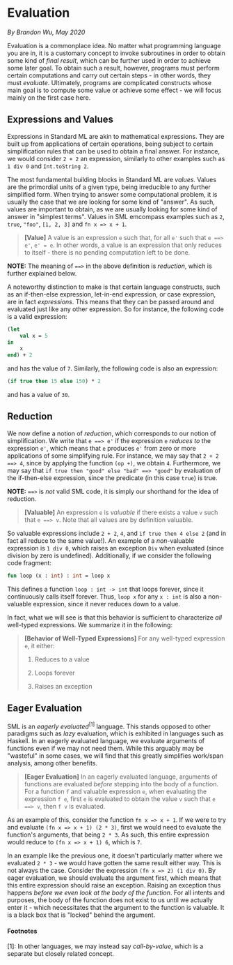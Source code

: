 # Evaluation
_By Brandon Wu, May 2020_

Evaluation is a commonplace idea. No matter what programming language you are in, it is a customary concept to invoke subroutines in order to obtain some kind of _final result_, which can be further used in order to achieve some later goal. To obtain such a result, however, programs must perform certain computations and carry out certain steps - in other words, they must _evaluate_. Ultimately, programs are complicated constructs whose main goal is to compute some value or achieve some effect - we will focus mainly on the first case here. 

## Expressions and Values
Expressions in Standard ML are akin to mathematical expressions. They are built up from applications of certain operations, being subject to certain simplification rules that can be used to obtain a final answer. For instance, we would consider `2 + 2` an expression, similarly to other examples such as `1 div 0` and `Int.toString 2`.

The most fundamental building blocks in Standard ML are _values_. Values are the primordial units of a given type, being irreducible to any further simplified form. When trying to answer some computational problem, it is usually the case that we are looking for some kind of "answer". As such, values are important to obtain, as we are usually looking for some kind of answer in "simplest terms". Values in SML emcompass examples such as `2`, `true`, `"foo"`, `[1, 2, 3]` and `fn x => x + 1`.

> **[Value]** A value is an expression `e` such that, for all `e'` such that `e ==> e'`, `e' = e`. In other words, a value is an expression that only reduces to itself - there is no pending computation left to be done.

**NOTE:** The meaning of `==>` in the above definition is _reduction_, which is further explained below. 

A noteworthy distinction to make is that certain language constructs, such as an if-then-else expression, let-in-end expression, or case expression, are in fact _expressions_. This means that they can be passed around and evaluated just like any other expression. So for instance, the following code is a valid expression:
```sml
(let
    val x = 5
in 
    x
end) + 2
```
and has the value of `7`. Similarly, the following code is also an expression:
```sml
(if true then 15 else 150) * 2
```
and has a value of `30`. 

## Reduction
We now define a notion of _reduction_, which corresponds to our notion of simplification. We write that `e ==> e'` if the expression `e` _reduces to_ the expression `e'`, which means that `e` produces `e'` from zero or more applications of some simplifying rule. For instance, we may say that `2 + 2 ==> 4`, since by applying the function `(op +)`, we obtain `4`. Furthermore, we may say that `if true then "good" else "bad" ==> "good"` by evaluation of the if-then-else expression, since the predicate (in this case `true`) is true.

**NOTE:** `==>` is _not_ valid SML code, it is simply our shorthand for the idea of reduction.

> **[Valuable]** An expression `e` is _valuable_ if there exists a value `v` such that `e ==> v`. Note that all values are by definition valuable.

So valuable expressions include `2 + 2`, `4`, and `if true then 4 else 2` (and in fact all reduce to the same value!). An example of a _non_-valuable expression is `1 div 0`, which raises an exception `Div` when evaluated (since division by zero is undefined). Additionally, if we consider the following code fragment:
```sml
fun loop (x : int) : int = loop x
```
This defines a function `loop : int -> int` that loops forever, since it continuously calls itself forever. Thus, `loop x` for any `x : int` is also a non-valuable expression, since it never reduces down to a value. 

In fact, what we will see is that this behavior is sufficient to characterize _all_ well-typed expressions. We summarize it in the following:

> **[Behavior of Well-Typed Expressions]** For any well-typed expression `e`, it either:
> 
>   1. Reduces to a value
>
>   2. Loops forever
>
>   3. Raises an exception

## Eager Evaluation
SML is an _eagerly evaluated_<sup>[1]</sup> language. This stands opposed to other paradigms such as _lazy_ evaluation, which is exhibited in languages such as Haskell. In an eagerly evaluated language, we evaluate arguments of functions even if we may not need them. While this arguably may be "wasteful" in some cases, we will find that this greatly simplifies work/span analysis, among other benefits.

> **[Eager Evaluation]** In an eagerly evaluated language, arguments of functions are evaluated _before_ stepping into the body of a function. For a function `f` and valuable expression `e`, when evaluating the expression `f e`, first `e` is evaluated to obtain the value `v` such that `e ==> v`, then `f v` is evaluated.

As an example of this, consider the function `fn x => x + 1`. If we were to try and evaluate `(fn x => x + 1) (2 * 3)`, first we would need to evaluate the function's arguments, that being `2 * 3`. As such, this entire expression would reduce to `(fn x => x + 1) 6`, which is `7`.

In an example like the previous one, it doesn't particularly matter where we evaluated `2 * 3` - we would have gotten the same result either way. This is not always the case. Consider the expression `(fn x => 2) (1 div 0)`. By eager evaluation, we should evaluate the argument first, which means that this entire expression should raise an exception. Raising an exception thus happens _before we even look at the body of the function_. For all intents and purposes, the body of the function does not exist to us until we actually enter it - which necessitates that the argument to the function is valuable. It is a black box that is "locked" behind the argument. 

#### Footnotes
[1]: In other languages, we may instead say _call-by-value_, which is a separate but closely related concept.
